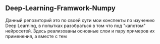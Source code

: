 Deep-Learning-Framwork-Numpy
----
Данный репозиторий это по своей сути мои конспекты по изучению Deep Learning, в попытках разобраться в том что под "капотом" нейросетей. Здесь реализованы основные слои и пару примеров их применения, а вместе с тем